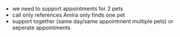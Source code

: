 - we need to support appointments for 2 pets
- call only references Amira only finds one pet
- support together (same day/same appointment multiple pets) or seperate appointments
